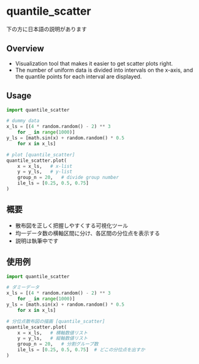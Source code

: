 # quantile_scatter

下の方に日本語の説明があります

## Overview
- Visualization tool that makes it easier to get scatter plots right.
- The number of uniform data is divided into intervals on the x-axis, and the quantile points for each interval are displayed.

## Usage
```python
import quantile_scatter

# dummy data
x_ls = [(4 * random.random() - 2) ** 3
	for _ in range(1000)]
y_ls = [math.sin(x) + random.random() * 0.5
	for x in x_ls]

# plot [quantile_scatter]
quantile_scatter.plot(
	x = x_ls,	# x-list
	y = y_ls,	# y-list
	group_n = 20,	# divide group number
	ile_ls = [0.25, 0.5, 0.75]
)
```

## 概要
- 散布図を正しく把握しやすくする可視化ツール
- 均一データ数の横軸区間に分け、各区間の分位点を表示する
- 説明は執筆中です

## 使用例
```python
import quantile_scatter

# ダミーデータ
x_ls = [(4 * random.random() - 2) ** 3
	for _ in range(1000)]
y_ls = [math.sin(x) + random.random() * 0.5
	for x in x_ls]

# 分位点散布図の描画 [quantile_scatter]
quantile_scatter.plot(
	x = x_ls,	# 横軸数値リスト
	y = y_ls,	# 縦軸数値リスト
	group_n = 20,	# 分割グループ数
	ile_ls = [0.25, 0.5, 0.75]	# どこの分位点を出すか
)
```
